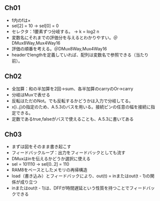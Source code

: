 ## Ch01

- f内のfは×
- sel[2] = 10 → sel[0] = 0
- セレクタ：1要素ずつ分岐する。 → k = log2 n
- 変数名にそれまでの評価分を与えるとわかりやすい。＠DMux8Way,Mux4Way16
- 評価の順番を考える。＠DMux8Way,Mux4Way16
- headerでlengthを定義していれば、配列は変数名で参照できる（当たり前）。

## Ch02

- 全加算：和の半加算を2回→sum、各半加算のcarryのOr→carry
- 分岐はMuxで表せる
- 反転はただのNot。でも反転するかどうかは入力で分岐してる。
- x[i..j]の指定のため、A.5.3のバスを用いる。接続ピンの任意の幅を接続に指定できる。
- 定数であるtrue,falseがバスで使えることも、A.5.3に書いてある

## Ch03

- まずは図をそのまま書き起こす
- フィードバックループ：出力をフィードバックとしても流す
- DMuxはinを伝えるかどうか選択に使える
- sel = 101110 → sel[0..2] = 110
- RAM8をベースとしたメモリの再帰構造
- load（書き込み）とフィードバックにより、out(t) = inまたはout(t - 1)の関係が成り立つ
- inまたはout(t - 1)は、DFFが時間遅延という性質を持つことでフィードバックできる